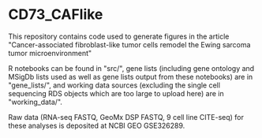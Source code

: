 # CD73_CAFlike
This repository contains code used to generate figures in the article "Cancer-associated fibroblast-like tumor cells remodel the Ewing sarcoma tumor microenvironment"

R notebooks can be found in "src/", gene lists (including gene ontology and MSigDb lists used as well as gene lists output from these notebooks) are in "gene_lists/", and working data sources (excluding the single cell sequencing RDS objects which are too large to upload here) are in "working_data/". 

Raw data (RNA-seq FASTQ, GeoMx DSP FASTQ, 9 cell line CITE-seq) for these analyses is deposited at NCBI GEO GSE326289. 
